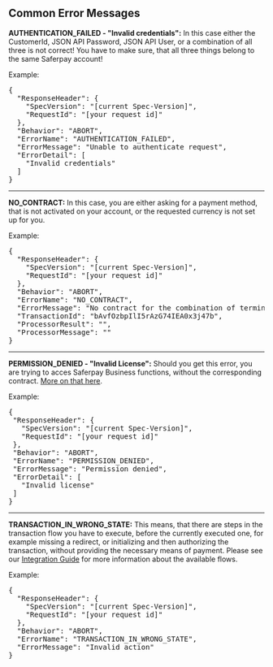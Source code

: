 ## Common Error Messages

<p><strong>AUTHENTICATION_FAILED - "Invalid credentials":</strong> In this case either the CustomerId, JSON API Password, JSON API User, or a combination of all three is not correct! You have to make sure, that all three things belong to the same Saferpay account!</p>

<p>Example:</p>
<pre class="prettyprint">
{
  "ResponseHeader": {
    "SpecVersion": "[current Spec-Version]",
    "RequestId": "[your request id]"
  },
  "Behavior": "ABORT",
  "ErrorName": "AUTHENTICATION_FAILED",
  "ErrorMessage": "Unable to authenticate request",
  "ErrorDetail": [
    "Invalid credentials"
  ]
}
</pre>

<hr />
<p><strong>NO_CONTRACT:</strong> In this case, you are either asking for a payment method, that is not activated on your account, or the requested currency is not set up for you.</p> 

<p>Example:</p>
<pre class="prettyprint">
{
  "ResponseHeader": {
    "SpecVersion": "[current Spec-Version]",
    "RequestId": "[your request id]"
  },
  "Behavior": "ABORT",
  "ErrorName": "NO_CONTRACT",
  "ErrorMessage": "No contract for the combination of terminal, means of payment/service provider and currency",
  "TransactionId": "bAvfOzbpIlI5rAzG74IEA0x3j47b",
  "ProcessorResult": "",
  "ProcessorMessage": ""
}
</pre>

<hr />
<p><strong>PERMISSION_DENIED - "Invalid License":</strong> Should you get this error, you are trying to acces Saferpay Business functions, without the corresponding contract. <a href="https://saferpay.github.io/sndbx/Interfaces.html">More on that here</a>.</p>

<p>Example:</p>
<pre class="prettyprint">
{
 "ResponseHeader": {
   "SpecVersion": "[current Spec-Version]",
   "RequestId": "[your request id]"
 },
 "Behavior": "ABORT",
 "ErrorName": "PERMISSION_DENIED",
 "ErrorMessage": "Permission denied",
 "ErrorDetail": [
   "Invalid license"
 ]
}
</pre>

<hr />
<p><strong>TRANSACTION_IN_WRONG_STATE:</strong> This means, that there are steps in the transaction flow you have to execute, before the currently executed one, for example missing a redirect, or initializing and then authorizing the transaction, without providing the necessary means of payment. Please see our <a href="https://saferpay.github.io/sndbx/index.html">Integration Guide</a> for more information about the available flows.</p>

<p>Example:</p>
<pre class="prettyprint">
{
  "ResponseHeader": {
    "SpecVersion": "[current Spec-Version]",
    "RequestId": "[your request id]"
  },
  "Behavior": "ABORT",
  "ErrorName": "TRANSACTION_IN_WRONG_STATE",
  "ErrorMessage": "Invalid action"
}
</pre>
